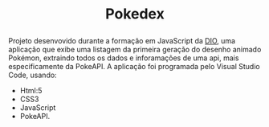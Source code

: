 # <p align=center> Pokedex
Projeto desenvovido durante a formação em JavaScript da <a Href="https://dio.me">DIO</a>, uma aplicação que exibe uma listagem da primeira geração do desenho animado Pokémon, extraindo todos os dados e inforamações de uma api, mais especificamente da PokeAPI.
A aplicação foi programada pelo Visual Studio Code, usando:
  <ul>
    <li>Html:5</li>
    <li>CSS3</li>
    <li>JavaScript</li>
    <li>PokeAPI.</li>
</ul>
